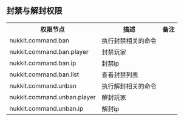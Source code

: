 ## **封禁与解封权限**
<table>
    <tr align="center" valign="center">
        <th>权限节点</th><th>描述</th><th>备注</th>
    </tr>
    <tr>
        <td>nukkit.command.ban</td><td>执行封禁相关的命令</td><td></td>
    </tr>
    <tr>
        <td>nukkit.command.ban.player</td><td>封禁玩家</td><td></td>
    </tr>
    <tr>
        <td>nukkit.command.ban.ip</td><td>封禁ip</td><td></td>
    </tr>
    <tr>
        <td>nukkit.command.ban.list</td><td>查看封禁列表</td><td></td>
    </tr>
    <tr>
        <td>nukkit.command.unban</td><td>执行解封相关的命令</td><td></td>
    </tr>
    <tr>
        <td>nukkit.command.unban.player</td><td>解封玩家</td><td></td>
    </tr>
    <tr>
        <td>nukkit.command.unban.ip</td><td>解封ip</td><td></td>
    </tr>
</table>